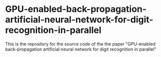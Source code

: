 # GPU-enabled-back-propagation-artificial-neural-network-for-digit-recognition-in-parallel
This is the repository for the source code of the the paper "GPU-enabled back-propagation artificial neural network for digit recognition in parallel"
